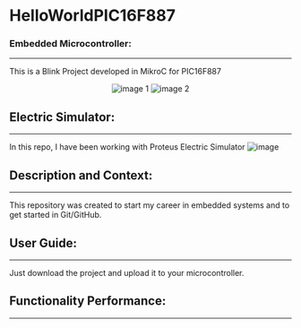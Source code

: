 # HelloWorldPIC16F887
### Embedded Microcontroller:
---
This is a Blink Project developed in MikroC for PIC16F887

<p align="center">
  <img src="https://github.com/SiliCircuitCoder/HelloWorldPIC16F887/assets/174857123/12cf2111-9d57-4c43-8d4c-cb323a3a4021" alt="image 1">
  <img src="https://github.com/SiliCircuitCoder/HelloWorldPIC16F887/assets/174857123/71e37810-611c-4058-98dd-e12abc2021fd" alt="image 2">
</p>

## Electric Simulator:
---
In this repo, I have been working with Proteus Electric Simulator
![image](https://github.com/SiliCircuitCoder/HelloWorldPIC16F887/assets/174857123/b59ade52-ec31-404f-9009-d9f8d6004c7c)

## Description and Context:
---
This repository was created to start my career in embedded systems and to get started in Git/GitHub.

## User Guide:
---
Just download the project and upload it to your microcontroller.

## Functionality Performance:
---

